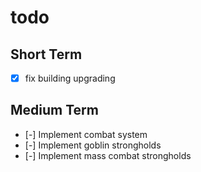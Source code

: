 # todo
## Short Term
- [x] fix building upgrading
## Medium Term
- [-] Implement combat system
- [-] Implement goblin strongholds
- [-] Implement mass combat strongholds
